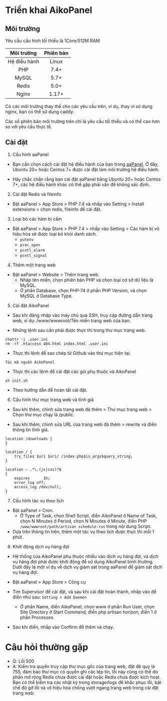 # Triển khai AikoPanel

## Môi trường

Yêu cầu cấu hình tối thiểu là 1Core/512M RAM

|  Môi trường  | Phiên bản |
| :----------: | :-------: |
| Hệ điều hành |   Linux   |
|     PHP      |   7.4+    |
|    MySQL     |   5.7+    |
|    Redis     |   5.0+    |
|    Nginx     |   1.17+   |

Có các môi trường thay thế cho các yêu cầu trên, ví dụ, thay vì sử dụng nginx, bạn có thể sử dụng caddy.

Các số phiên bản môi trường trên chỉ là yêu cầu tối thiểu và có thể cao hơn so với yêu cầu thực tế.

## Cài đặt

1. Cấu hình aaPanel

- Bạn cần chọn cách cài đặt hệ điều hành của bạn trong [aaPanel](https://www.aapanel.com/new/download.html#install). Ở đây, Ubuntu 20+ hoặc Centos 7+ được cài đặt làm môi trường hệ điều hành.

- Hãy chắc chắn rằng bạn cài đặt aaPanel bằng Ubuntu 20+ hoặc Centos 7+, các hệ điều hành khác có thể gặp phải vấn đề không xác định.

2. Cài đặt Redis và fileinfo

- Bật aaPanel > App Store > PHP 7.4 và nhấp vào Setting > Install extensions > chọn redis, fileinfo để cài đặt.

3. Loại bỏ các hàm bị cấm

- Bật aaPanel > App Store > PHP 7.4 > nhấp vào Setting > Các hàm bị vô hiệu hóa sẽ được loại bỏ khỏi danh sách.
  - `putenv`
  - `proc_open`
  - `pcntl_alarm`
  - `pcntl_signal`

4. Thêm một trang web

- Bật aaPanel > Website > Thêm trang web.
  - Nhập tên miền, chọn phiên bản PHP và chọn loại cơ sở dữ liệu là MySQL.
  - Ở phần Database, chọn PHP-74 ở phần PHP Version, và chọn MySQL ở Database Type.

5. Cài đặt AikoPanel

- Sau khi đăng nhập vào máy chủ qua SSH, truy cập đường dẫn trang web, ví dụ: /www/wwwroot/Tên miền trang web của bạn.

- Những lệnh sau cần phải được thực thi trong thư mục trang web.

```
chattr -i .user.ini
rm -rf .htaccess 404.html index.html .user.ini

```

- Thực thi lệnh để sao chép từ Github vào thư mục hiện tại.

```
Tải mã nguồn AikoPanel
```

- Thực thi các lệnh để cài đặt các gói phụ thuộc và AikoPanel

```
sh init.sh

```

- Theo hướng dẫn để hoàn tất cài đặt.

6. Cấu hình thư mục trang web và tĩnh giả

- Sau khi thêm, chỉnh sửa trang web đã thêm > Thư mục trang web > Chọn thư mục chạy là /public.

- Sau khi thêm, chỉnh sửa URL của trang web đã thêm > rewrite và điền thông tin tĩnh giả.

```
location /downloads {
}

location / {  
    try_files $uri $uri/ /index.php$is_args$query_string;  
}

location ~ .*\.(js|css)?$
{
    expires      1h;
    error_log off;
    access_log /dev/null; 
}
```


7. Cấu hình tác vụ theo lịch
- Bật aaPanel > Cron.
    - Ở Type of Task, chọn Shell Script, điền AikoPanel ở Name of Task, chọn N Minutes ở Period, chọn N Minutes ở Minute, điền PHP `/www/wwwroot/path/artisan schedule:run` trong nội dung Script.
- Dựa trên thông tin trên, thêm một tác vụ theo lịch được thực thi mỗi 1 phút.

8. Khởi động dịch vụ hàng đợi 
- Hệ thống của AikoPanel phụ thuộc nhiều vào dịch vụ hàng đợi, và dịch vụ hàng đợi phải được khởi động để sử dụng AikoPanel bình thường. Dưới đây là một ví dụ về dịch vụ giám sát trong aaPanel để giám sát dịch vụ hàng đợi.

- Bật aaPanel > App Store > Công cụ

- Tìm Supervisor để cài đặt, và sau khi cài đặt hoàn thành, nhấp vào để điền như sau: `Setting > Add Daemon`
    - Ở phần Name, điền AikoPanel, chọn www ở phần Run User, chọn Site Directory ở Start Command, điền php artisan horizon, điền 1 ở phần Processes
- Sau khi điền, nhấp vào Confirm để thêm và chạy.

# Câu hỏi thường gặp

- Q: Lỗi 500
- A: Kiểm tra quyền truy cập thư mục gốc của trang web, đặt đệ quy là 755, đảm bảo thư mục có quyền ghi các tệp tin, lỗi này cũng có thể do phần mở rộng Redis chưa được cài đặt hoặc Redis chưa được kích hoạt. Bạn có thể kiểm tra các nhật ký trong storage/logs để khắc phục lỗi, bật chế độ gỡ lỗi và vô hiệu hóa chống vượt ngang trang web trong cài đặt trang web.
